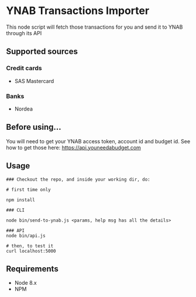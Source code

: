 # YNAB Transactions Importer 

This node script will fetch those transactions for you and send it to YNAB through its API

## Supported sources

### Credit cards

* SAS Mastercard

### Banks

* Nordea


## Before using...

You will need to get your YNAB access token, account id and budget id.
See how to get those here: https://api.youneedabudget.com

## Usage

```
### Checkout the repo, and inside your working dir, do:

# first time only

npm install

### CLI

node bin/send-to-ynab.js <params, help msg has all the details>
    
### API
node bin/api.js

# then, to test it
curl localhost:5000 
```

## Requirements

* Node 8.x
* NPM

